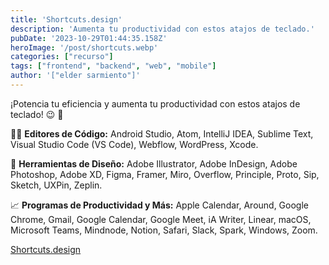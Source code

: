 ```yaml
---
title: 'Shortcuts.design'
description: 'Aumenta tu productividad con estos atajos de teclado.'
pubDate: '2023-10-29T01:44:35.158Z'
heroImage: '/post/shortcuts.webp'
categories: ["recurso"]
tags: ["frontend", "backend", "web", "mobile"]
author: '["elder sarmiento"]'
---
```


¡Potencia tu eficiencia y aumenta tu productividad con estos atajos de teclado! 😉 🤝

👩‍💻 __Editores de Código:__
Android Studio, Atom, IntelliJ IDEA, Sublime Text, Visual Studio Code (VS Code), Webflow, WordPress, Xcode.

🎨 __Herramientas de Diseño:__
Adobe Illustrator, Adobe InDesign, Adobe Photoshop, Adobe XD, Figma, Framer, Miro, Overflow, Principle, Proto, Sip, Sketch, UXPin, Zeplin.

📈 __Programas de Productividad y Más:__
Apple Calendar, Around, Google Chrome, Gmail, Google Calendar, Google Meet, iA Writer, Linear, macOS, Microsoft Teams, Mindnode, Notion, Safari, Slack, Spark, Windows, Zoom.

[Shortcuts.design](https://shortcuts.design/)